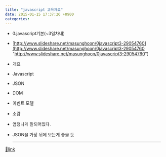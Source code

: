 ```yaml
---
title: "javascript 교육자료"
date: 2015-01-15 17:37:26 +0900
categories: 
---
```

  

  
- 0.javascript기본(~3일차내)
- [http://www.slideshare.net/masunghoon/0javascript3-29054760](http://www.slideshare.net/masunghoon/0javascript3-29054760 "http://www.slideshare.net/masunghoon/0javascript3-29054760")
- 개요
- Javascript
- JSON
- DOM
- 이벤트 모델

- 소감
- 엄청나게 잘되어있다.
- JSON을 가장 뒤에 보는게 좋을 듯





  ***
[🔗link](http://www.mins01.com/mh/tech/read/923)